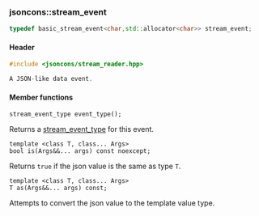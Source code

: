 ### jsoncons::stream_event

```c++
typedef basic_stream_event<char,std::allocator<char>> stream_event;
```

#### Header
```c++
#include <jsoncons/stream_reader.hpp>

A JSON-like data event.
```

#### Member functions

    stream_event_type event_type();
Returns a [stream_event_type](stream_event_type.md) for this event.

    template <class T, class... Args>
    bool is(Args&&... args) const noexcept;
Returns `true` if the json value is the same as type `T`.

    template <class T, class... Args>
    T as(Args&&... args) const;
Attempts to convert the json value to the template value type.

